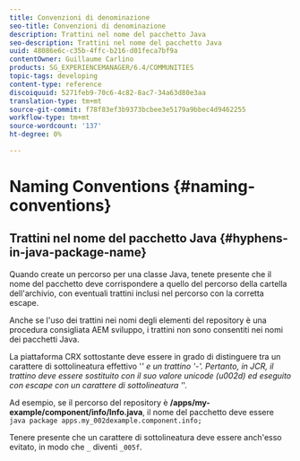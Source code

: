 ```yaml
---
title: Convenzioni di denominazione
seo-title: Convenzioni di denominazione
description: Trattini nel nome del pacchetto Java
seo-description: Trattini nel nome del pacchetto Java
uuid: 48086e6c-c35b-4ffc-b216-d01feca7bf9a
contentOwner: Guillaume Carlino
products: SG_EXPERIENCEMANAGER/6.4/COMMUNITIES
topic-tags: developing
content-type: reference
discoiquuid: 5271feb9-70c6-4c82-8ac7-34a63d80e3aa
translation-type: tm+mt
source-git-commit: f78f83ef3b9373bcbee3e5179a9bbec4d9462255
workflow-type: tm+mt
source-wordcount: '137'
ht-degree: 0%

---
```



# Naming Conventions {#naming-conventions}

## Trattini nel nome del pacchetto Java {#hyphens-in-java-package-name}

Quando create un percorso per una classe Java, tenete presente che il nome del pacchetto deve corrispondere a quello del percorso della cartella dell&#39;archivio, con eventuali trattini inclusi nel percorso con la corretta escape.

Anche se l&#39;uso dei trattini nei nomi degli elementi del repository è una procedura consigliata AEM sviluppo, i trattini non sono consentiti nei nomi dei pacchetti Java.

La piattaforma CRX sottostante deve essere in grado di distinguere tra un carattere di sottolineatura effettivo &#39;_&#39; e un trattino &#39;-&#39;. Pertanto, in JCR, il trattino deve essere sostituito con il suo valore unicode (u002d) ed eseguito con escape con un carattere di sottolineatura &#39;_&#39;.

Ad esempio, se il percorso del repository è **/apps/my-example/component/info/Info.java**, il nome del pacchetto deve essere `java package apps.my_002dexample.component.info;`

Tenere presente che un carattere di sottolineatura deve essere anch&#39;esso evitato, in modo che `_` diventi `_005f`.
